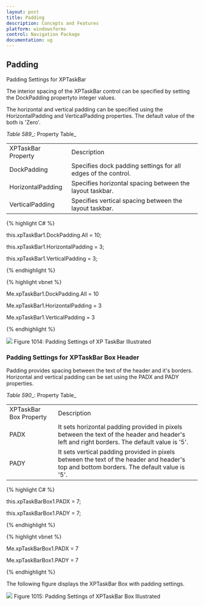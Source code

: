 ```yaml
---
layout: post
title: Padding
description: Concepts and Features
platform: windowsforms
control: Navigation Package
documentation: ug
--- 
```


## Padding

Padding Settings for XPTaskBar

The interior spacing of the XPTaskBar control can be specified by setting the DockPadding propertyto integer values.

The horizontal and vertical padding can be specified using the HorizontalPadding and VerticalPadding properties. The default value of the both is 'Zero'.

_Table_ _589__: Property Table_

<table>
<tr>
<td>
XPTaskBar Property</td><td>
Description</td></tr>
<tr>
<td>
DockPadding</td><td>
Specifies dock padding settings for all edges of the control.</td></tr>
<tr>
<td>
HorizontalPadding</td><td>
Specifies horizontal spacing between the layout taskbar.</td></tr>
<tr>
<td>
VerticalPadding</td><td>
Specifies vertical spacing between the layout taskbar.</td></tr>
</table>


{% highlight C# %}  

this.xpTaskBar1.DockPadding.All = 10;

this.xpTaskBar1.HorizontalPadding = 3;

this.xpTaskBar1.VerticalPadding = 3;

{% endhighlight %}



{% highlight vbnet %} 

Me.xpTaskBar1.DockPadding.All = 10

Me.xpTaskBar1.HorizontalPadding = 3

Me.xpTaskBar1.VerticalPadding = 3

{% endhighlight %}



 ![](Overview_images/Overview_img113.jpeg) 
Figure 1014: Padding Settings of XP TaskBar Illustrated

### Padding Settings for XPTaskBar Box Header

Padding provides spacing between the text of the header and it's borders. Horizontal and vertical padding can be set using the PADX and PADY properties.

_Table_ _590__: Property Table_

<table>
<tr>
<td>
XPTaskBar Box Property</td><td>
Description</td></tr>
<tr>
<td>
PADX</td><td>
It sets horizontal padding provided in pixels between the text of the header and header's left and right borders. The default value is '5'.</td></tr>
<tr>
<td>
PADY</td><td>
It sets vertical padding provided in pixels between the text of the header and header's top and bottom borders. The default value is '5'.</td></tr>
</table>


{% highlight C# %}  

this.xpTaskBarBox1.PADX = 7;

this.xpTaskBarBox1.PADY = 7;

{% endhighlight %}



{% highlight vbnet %} 

Me.xpTaskBarBox1.PADX = 7

Me.xpTaskBarBox1.PADY = 7

{% endhighlight %}



The following figure displays the XPTaskBar Box with padding settings.

 ![](Overview_images/Overview_img114.jpeg) 
Figure 1015: Padding Settings of XPTaskBar Box Illustrated
